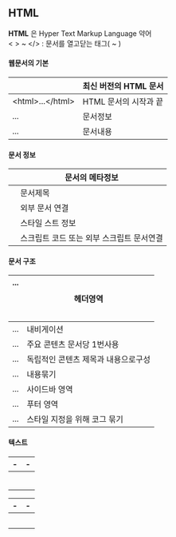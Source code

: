 ## HTML
**HTML** 은 Hyper Text Markup Language 약어<br>
< > ~ </>  : 문서를 열고닫는 태그(<open tag> ~ <close tag>)
#### 웹문서의 기본
|<!doctype html>| 최신 버전의 HTML 문서|
|-|-|
|&lt;html&gt;...&lt;/html&gt;|HTML 문서의 시작과 끝|
|<hade>...</hade>|문서정보|
|<body>...</body>|문서내용|

#### 문서 정보
|<meta>|문서의 메타정보|
|-|-|
|<title>...</title>|문서제목|
|<link>|외부 문서 연결|
|<style>...</style>|스타일 스트 정보|
|<script>...</script>|스크립트 코드 또는 외부 스크립트 문서연결|


#### 문서 구조
|<header>...</header>|헤더영역|
|-|-|
|<nav>...</nav>|내비게이션|
|<main>...</main>|주요 콘텐츠 문서당 1번사용 |
|<article>...</article>|독립적인 콘텐츠 제목과 내용으로구성|
|<section>...</section>|내용묶기|
|<aside>...</aside>|사이드바 영역|
|<footer>...</footer>|푸터 영역|
|<div>...</div>|스타일 지정을 위해 코그 묶기|

#### 텍스트

|-|-|
|-|-|
|||
|||
|||
|||
|||
|||











|-|-|
|-|-|
|||
|||
|||
|||
|||
